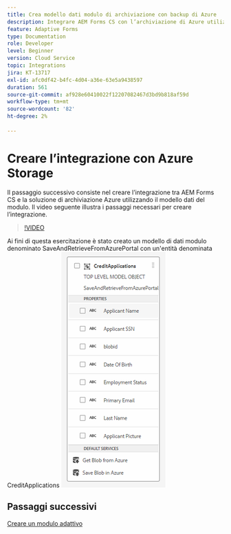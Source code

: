 ```yaml
---
title: Crea modello dati modulo di archiviazione con backup di Azure
description: Integrare AEM Forms CS con l’archiviazione di Azure utilizzando il modello dati del modulo
feature: Adaptive Forms
type: Documentation
role: Developer
level: Beginner
version: Cloud Service
topic: Integrations
jira: KT-13717
exl-id: afc0df42-b4fc-4d04-a36e-63e5a9438597
duration: 561
source-git-commit: af928e60410022f12207082467d3bd9b818af59d
workflow-type: tm+mt
source-wordcount: '82'
ht-degree: 2%

---
```


# Creare l’integrazione con Azure Storage

Il passaggio successivo consiste nel creare l’integrazione tra AEM Forms CS e la soluzione di archiviazione Azure utilizzando il modello dati del modulo.
Il video seguente illustra i passaggi necessari per creare l’integrazione.

>[!VIDEO](https://video.tv.adobe.com/v/335385?quality=12&learn=on)

Ai fini di questa esercitazione è stato creato un modello di dati modulo denominato SaveAndRetrieveFromAzurePortal con un&#39;entità denominata CreditApplications
![fdm-entity](./assets/fdm-entity.png)

## Passaggi successivi

[Creare un modulo adattivo](./create-af.md)
